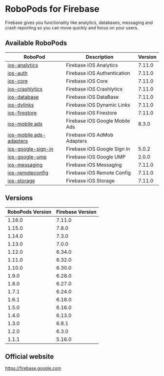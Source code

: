 # RoboPods for Firebase

Firebase gives you functionality like analytics, databases, messaging and crash reporting so you can move quickly and focus on your users.

## Available RoboPods

| RoboPod                                  | Description                   | Version |
|------------------------------------------|-------------------------------|---------|
| [ios-analytics](ios-analytics/)          | Firebase iOS Analytics        | 7.11.0  |
| [ios-auth](ios-auth/)                    | Firebase iOS Authentication   | 7.11.0  |
| [ios-core](ios-core/)                    | Firebase iOS Core             | 7.11.0  |
| [ios-crashlytics](ios-crashlytics/)      | Firebase iOS Crashlytics      | 7.11.0  |
| [ios-database](ios-database/)            | Firebase iOS DataBase         | 7.11.0  |
| [ios-dylinks](ios-dylinks/)              | Firebase iOS Dynamic Links    | 7.11.0  |
| [ios-firestore](ios-firestore/)          | Firebase iOS Firestore        | 7.11.0  |
| [ios-mobile ads](ios-google-mobile-ads/) | Firebase iOS Google Mobile Ads| 8.3.0   |
| [ios-mobile ads-adapters](ios-google-mobile-ads-adapters/)| Firebase iOS AdMob Adapters|   |
| [ios-google-sign-in](ios-google-sign-in/)| Firebase iOS Google Sign In   | 5.0.2   |
| [ios-google-ump](ios-google-ump/)        | Firebase iOS Google UMP       | 2.0.0   |
| [ios-messaging](ios-messaging/)          | Firebase iOS Messaging        | 7.11.0  |
| [ios-remoteconfig](ios-remoteconfig/)    | Firebase iOS Remote Config    | 7.11.0  |
| [ios-storage](ios-storage/)              | Firebase iOS Storage          | 7.11.0  |

## Versions

| RoboPods Version  | Firebase Version    |
|-------------------|---------------------|
| 1.16.0            | 7.11.0              |
| 1.15.0            | 7.8.0               |
| 1.14.0            | 7.3.0               |
| 1.13.0            | 7.0.0               |
| 1.12.0            | 6.34.0              |
| 1.11.0            | 6.32.0              |
| 1.10.0            | 6.30.0              |
| 1.9.0             | 6.28.0              |
| 1.8.0             | 6.27.0              |
| 1.7.1             | 6.24.0              |
| 1.6.1             | 6.18.0              |
| 1.5.0             | 6.16.0              |
| 1.4.0             | 6.13.0              |
| 1.3.0             | 6.8.1               |
| 1.2.0             | 6.3.0               |
| 1.1.1             | 5.16.0              |

## Official website

https://firebase.google.com